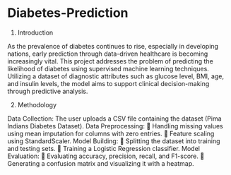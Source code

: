 # Diabetes-Prediction
1. Introduction
 
As the prevalence of diabetes continues to rise, especially in developing nations, early
prediction through data-driven healthcare is becoming increasingly vital. This project
addresses the problem of predicting the likelihood of diabetes using supervised machine
learning techniques. Utilizing a dataset of diagnostic attributes such as glucose level, BMI,
age, and insulin levels, the model aims to support clinical decision-making through
predictive analysis.

2. Methodology
 
Data Collection: The user uploads a CSV file containing the dataset (Pima Indians Diabetes
Dataset).
Data Preprocessing:
 Handling missing values using mean imputation for columns with zero entries.
 Feature scaling using StandardScaler.
Model Building:
 Splitting the dataset into training and testing sets.
 Training a Logistic Regression classifier.
Model Evaluation:
 Evaluating accuracy, precision, recall, and F1-score.
 Generating a confusion matrix and visualizing it with a heatmap.
